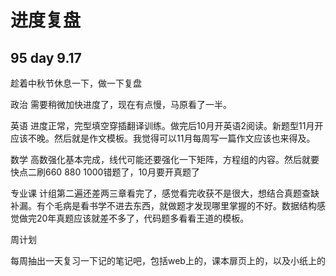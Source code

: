 # 进度复盘

## 95 day 9.17

趁着中秋节休息一下，做一下复盘

政治 需要稍微加快进度了，现在有点慢，马原看了一半。

英语 进度正常，完型填空穿插翻译训练。做完后10月开英语2阅读。新题型11月开应该不晚。然后就是作文模板。我觉得可以11月每周写一篇作文应该也来得及。

数学 高数强化基本完成，线代可能还要强化一下矩阵，方程组的内容。然后就要快点二刷660 880 1000错题了，10月要开真题了

专业课 计组第二遍还差两三章看完了，感觉看完收获不是很大，想结合真题查缺补漏。有个毛病是看书学不进去东西，就做题才发现哪里掌握的不好。数据结构感觉做完20年真题应该就差不多了，代码题多看看王道的模板。

周计划

每周抽出一天复习一下记的笔记吧，包括web上的，课本扉页上的，以及小纸上的